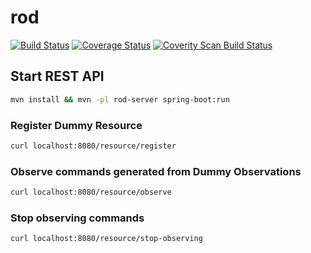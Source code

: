 # rod

[![Build Status](https://travis-ci.org/ekholabs/rod.svg)](https://travis-ci.org/ekholabs/rod)
[![Coverage Status](https://coveralls.io/repos/ekholabs/rod/badge.svg?branch=master&service=github)](https://coveralls.io/github/ekholabs/rod?branch=master)
<a href="https://scan.coverity.com/projects/5771">
  <img alt="Coverity Scan Build Status"
       src="https://scan.coverity.com/projects/5771/badge.svg"/>
</a>

## Start REST API

```bash
mvn install && mvn -pl rod-server spring-boot:run
```

### Register Dummy Resource

```bash
curl localhost:8080/resource/register
```

### Observe commands generated from Dummy Observations

```bash
curl localhost:8080/resource/observe
```

### Stop observing commands

```bash
curl localhost:8080/resource/stop-observing
```

